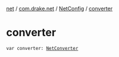 [net](../../index.md) / [com.drake.net](../index.md) / [NetConfig](index.md) / [converter](./converter.md)

# converter

`var converter: `[`NetConverter`](../../com.drake.net.convert/-net-converter/index.md)